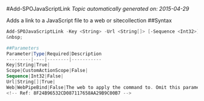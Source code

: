 #Add-SPOJavaScriptLink
*Topic automatically generated on: 2015-04-29*

Adds a link to a JavaScript file to a web or sitecollection
##Syntax
```powershell
Add-SPOJavaScriptLink -Key <String> -Url <String[]> [-Sequence <Int32>] [-Scope <CustomActionScope>] [-Web <WebPipeBind>]```
&nbsp;

##Parameters
Parameter|Type|Required|Description
---------|----|--------|-----------
Key|String|True|
Scope|CustomActionScope|False|
Sequence|Int32|False|
Url|String[]|True|
Web|WebPipeBind|False|The web to apply the command to. Omit this parameter to use the current web.
<!-- Ref: 8F24B96532CD087117658AA29B9C00B7 -->